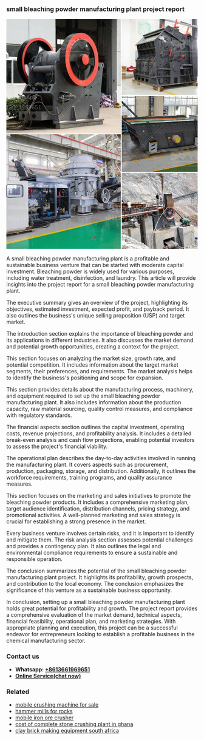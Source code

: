 <h3>small bleaching powder manufacturing plant project report</h3><img src='1706767200.jpg' alt=''><p>A small bleaching powder manufacturing plant is a profitable and sustainable business venture that can be started with moderate capital investment. Bleaching powder is widely used for various purposes, including water treatment, disinfection, and laundry. This article will provide insights into the project report for a small bleaching powder manufacturing plant.</p><p>The executive summary gives an overview of the project, highlighting its objectives, estimated investment, expected profit, and payback period. It also outlines the business's unique selling proposition (USP) and target market.</p><p>The introduction section explains the importance of bleaching powder and its applications in different industries. It also discusses the market demand and potential growth opportunities, creating a context for the project.</p><p>This section focuses on analyzing the market size, growth rate, and potential competition. It includes information about the target market segments, their preferences, and requirements. The market analysis helps to identify the business's positioning and scope for expansion.</p><p>This section provides details about the manufacturing process, machinery, and equipment required to set up the small bleaching powder manufacturing plant. It also includes information about the production capacity, raw material sourcing, quality control measures, and compliance with regulatory standards.</p><p>The financial aspects section outlines the capital investment, operating costs, revenue projections, and profitability analysis. It includes a detailed break-even analysis and cash flow projections, enabling potential investors to assess the project's financial viability.</p><p>The operational plan describes the day-to-day activities involved in running the manufacturing plant. It covers aspects such as procurement, production, packaging, storage, and distribution. Additionally, it outlines the workforce requirements, training programs, and quality assurance measures.</p><p>This section focuses on the marketing and sales initiatives to promote the bleaching powder products. It includes a comprehensive marketing plan, target audience identification, distribution channels, pricing strategy, and promotional activities. A well-planned marketing and sales strategy is crucial for establishing a strong presence in the market.</p><p>Every business venture involves certain risks, and it is important to identify and mitigate them. The risk analysis section assesses potential challenges and provides a contingency plan. It also outlines the legal and environmental compliance requirements to ensure a sustainable and responsible operation.</p><p>The conclusion summarizes the potential of the small bleaching powder manufacturing plant project. It highlights its profitability, growth prospects, and contribution to the local economy. The conclusion emphasizes the significance of this venture as a sustainable business opportunity.</p><p>In conclusion, setting up a small bleaching powder manufacturing plant holds great potential for profitability and growth. The project report provides a comprehensive evaluation of the market demand, technical aspects, financial feasibility, operational plan, and marketing strategies. With appropriate planning and execution, this project can be a successful endeavor for entrepreneurs looking to establish a profitable business in the chemical manufacturing sector.</p><h3>Contact us</h3><ul><li><strong>Whatsapp:&nbsp;<a href="https://wa.me/8613661969651">+8613661969651</a></strong></li><li><a href="https://swt.shibang-china.com/?git&amp;zhl&amp;small bleaching powder manufacturing plant project report"><strong>Online Service(chat now)</strong></a></li></ul><h3>Related</h3><ul><li><a href='mobile crushing machine for sale.md'>mobile crushing machine for sale</a></li><li><a href='hammer mills for rocks.md'>hammer mills for rocks</a></li><li><a href='mobile iron ore crusher.md'>mobile iron ore crusher</a></li><li><a href='cost of complete stone crushing plant in ghana.md'>cost of complete stone crushing plant in ghana</a></li><li><a href='clay brick making equipment south africa.md'>clay brick making equipment south africa</a></li></ul>